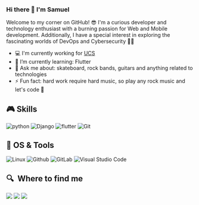 ### Hi there 👋 I'm Samuel

Welcome to my corner on GitHub! :sunglasses: I'm a curious developer and technology enthusiast with a 
burning passion for Web and Mobile development. Additionally, I have a special interest in 
exploring the fascinating worlds of DevOps and Cybersecurity 👨‍💻


- 💻 I'm currently working for [UCS](https://www.ucs.br)
- 🌱 I’m currently learning: Flutter
- 💬 Ask me about: skateboard, rock bands, guitars and anything related to technologies
- ⚡ Fun fact: hard work require hard music, so play any rock music and let's code :metal:

## 🎮  Skills

![python](https://img.shields.io/badge/-Python-000000?logo=Python&style=for-the-badge&logoColor=white)
![Django](https://img.shields.io/badge/-Django-092E20?logo=Django&style=for-the-badge&logoColor=white)
![flutter](https://img.shields.io/badge/-Flutter-0553B1?logo=Flutter&style=for-the-badge&logoColor=white)
![Git](https://img.shields.io/badge/-Git-F05032?logo=Git&style=for-the-badge&logoColor=white)

## 🧰  OS & Tools

![Linux](https://img.shields.io/badge/-Linux-FCC624?logo=Linux&style=for-the-badge&logoColor=black)
![Github](https://img.shields.io/badge/-Github-181717?logo=Github&style=for-the-badge&logoColor=white)
![GitLab](https://img.shields.io/badge/gitlab-%23181717.svg?style=for-the-badge&logo=gitlab&logoColor=white)
![Visual Studio Code](https://img.shields.io/badge/Visual%20Studio%20Code-0078d7.svg?style=for-the-badge&logo=visual-studio-code&logoColor=white)



## 🔍  Where to find me

<a target="_blank" href="https://www.linkedin.com/in/samuel-frederico-a8bb721b3"><img src="https://img.shields.io/badge/-LinkedIn-0077B5?style=for-the-badge&logo=Linkedin&logoColor=white"></img></a>
<a target="_blank" href="mailto:osamuelfrederico@gmail.com"><img src="https://img.shields.io/badge/-Gmail-D14836?style=for-the-badge&logo=Gmail&logoColor=white"></img></a>
<a target="_blank" href="https://www.instagram.com/samu_frederico/"><img src="https://img.shields.io/badge/-Instagram-C13584?style=for-the-badge&logo=Instagram&logoColor=white"></img></a>



